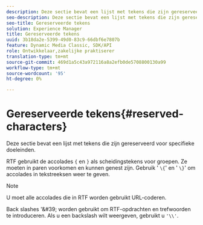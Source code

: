 ```yaml
---
description: Deze sectie bevat een lijst met tekens die zijn gereserveerd voor specifieke doeleinden.
seo-description: Deze sectie bevat een lijst met tekens die zijn gereserveerd voor specifieke doeleinden.
seo-title: Gereserveerde tekens
solution: Experience Manager
title: Gereserveerde tekens
uuid: 3b18da2e-5399-49d0-83c9-66dbf6e7807b
feature: Dynamic Media Classic, SDK/API
role: Ontwikkelaar,zakelijke praktiserer
translation-type: tm+mt
source-git-commit: 469d1a5c43a972116a8a2efb0de5708800130a99
workflow-type: tm+mt
source-wordcount: '95'
ht-degree: 0%

---
```



# Gereserveerde tekens{#reserved-characters}

Deze sectie bevat een lijst met tekens die zijn gereserveerd voor specifieke doeleinden.

RTF gebruikt de accolades `{` en `}` als scheidingstekens voor groepen. Ze moeten in paren voorkomen en kunnen genest zijn. Gebruik &#39; `\{`&#39; en &#39; `\}`&#39; om accolades in tekstreeksen weer te geven.

>[!NOTE]
>
>U moet alle accolades die in RTF worden gebruikt URL-coderen.

Back slashes &#39;\&#39; worden gebruikt om RTF-opdrachten en trefwoorden te introduceren. Als u een backslash wilt weergeven, gebruikt u `'\\'`.
